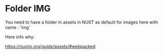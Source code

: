 # Folder IMG

You need to have a folder in assets in NUXT as default for images here with name : 'img'

Here info why:

https://nuxtjs.org/guide/assets/#webpacked

